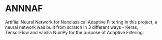 # ANNNAF
Artifiial Neural Network for Nonclassical Adaptive Filtering
In this project, a neural network was built from scratch in 3 different ways - Keras, TensorFlow and vanilla NumPy for the purpose of Adaptive Filtering.
